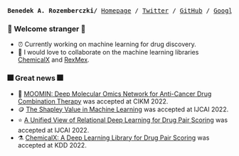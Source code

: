 <p><pre align="center">
<strong>Benedek A. Rozemberczki/</strong> <a href="https://github.com/benedekrozemberczki/benedekrozemberczki">Homepage</a> / <a href="https://twitter.com/benrozemberczki">Twitter</a> / <a href="https://github.com/benedekrozemberczki">GitHub</a> / <a href="https://scholar.google.com/citations?user=pa8DvbkAAAAJ&hl=en&oi=ao">Google Scholar</a></pre></p>

### :sparkler: Welcome stranger :sparkler:
- :alarm_clock: Currently working on machine learning for drug discovery.
- :robot: I would love to collaborate on the machine learning libraries [ChemicalX](https://github.com/AstraZeneca/chemicalx) and [RexMex](https://github.com/AstraZeneca/rexmex).

### :fireworks: Great news :fireworks:
- :dna: [MOOMIN: Deep Molecular Omics Network for Anti-Cancer Drug Combination Therapy](https://arxiv.org/pdf/2110.15087.pdf) was accepted at CIKM 2022.
- 🪙 [The Shapley Value in Machine Learning](https://arxiv.org/abs/2202.05594) was accepted at IJCAI 2022.
- :star: [A Unified View of Relational Deep Learning for Drug Pair Scoring](https://arxiv.org/abs/2111.02916) was accepted at IJCAI 2022.
- ⚗️ [ChemicalX: A Deep Learning Library for Drug Pair Scoring](https://arxiv.org/abs/2202.05240) was accepted at KDD 2022.
